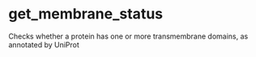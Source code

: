 # get_membrane_status
Checks whether a protein has one or more transmembrane domains, as annotated by UniProt
